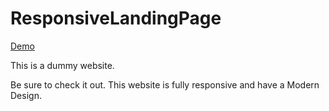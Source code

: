 # ResponsiveLandingPage

[Demo](https://creatorghost.com/Hosting/)

This is a dummy website. 

Be sure to check it out. This website is fully responsive and have a Modern Design. 
